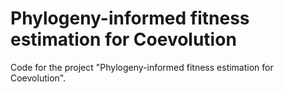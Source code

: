 # Phylogeny-informed fitness estimation for Coevolution

Code for the project "Phylogeny-informed fitness estimation for Coevolution".
